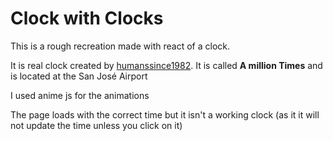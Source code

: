 <h1>Clock with Clocks</h1>

This is a rough recreation made with react of a clock.

It is real clock created by <a href='https://www.humanssince1982.com/a-million-times-san-jose-2021'>humanssince1982</a>. It is called <b>A million Times</b> and is located at the San José Airport</p>

I used anime js for the animations

The page loads with the correct time but it isn't a working clock (as it it will not update the time unless you click on it)